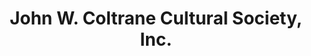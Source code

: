 ---
layout: repo
title: "John W. Coltrane Cultural Society, Inc."
id: 14738
permalink: repos/14738/
---